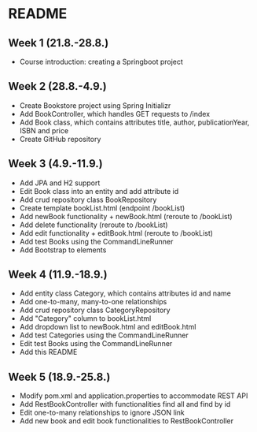 # README

## Week 1 (21.8.-28.8.)

- Course introduction: creating a Springboot project

## Week 2 (28.8.-4.9.)

- Create Bookstore project using Spring Initializr
- Add BookController, which handles GET requests to /index
- Add Book class, which contains attributes title, author, publicationYear, ISBN and price
- Create GitHub repository

## Week 3 (4.9.-11.9.)

- Add JPA and H2 support
- Edit Book class into an entity and add attribute id
- Add crud repository class BookRepository
- Create template bookList.html (endpoint /bookList)
- Add newBook functionality + newBook.html (reroute to /bookList)
- Add delete functionality (reroute to /bookList)
- Add edit functionality + editBook.html (reroute to /bookList)
- Add test Books using the CommandLineRunner
- Add Bootstrap to elements

## Week 4 (11.9.-18.9.)

- Add entity class Category, which contains attributes id and name
- Add one-to-many, many-to-one relationships
- Add crud repository class CategoryRepository
- Add "Category" column to bookList.html
- Add dropdown list to newBook.html and editBook.html
- Add test Categories using the CommandLineRunner
- Edit test Books using the CommandLineRunner
- Add this README

## Week 5 (18.9.-25.8.)

- Modify pom.xml and application.properties to accommodate REST API
- Add RestBookController with functionalities find all and find by id
- Edit one-to-many relationships to ignore JSON link
- Add new book and edit book functionalities to RestBookController
